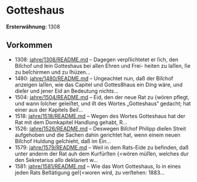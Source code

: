 # Gotteshaus

**Ersterwähnung:** 1308

## Vorkommen
- 1308: [jahre/1308/README.md](../jahre/1308/README.md) – Dagegen verpſlichtetet er ſich, den
Biſchof und ſein Gotteshaus bei allen Ehren und Frei-
heiten zu laſſen, ſie zu beſchirmen und zu ſhüzen...
- 1480: [jahre/1480/README.md](../jahre/1480/README.md) – Ungeachtet nun, daß der Biſchof anzeigen laſſen, wie
das Capitel und Gottes8haus ein Ding wäre, und dieſer
und jener Eid an Bedeutung nichts...
- 1504: [jahre/1504/README.md](../jahre/1504/README.md) – Eid, den der neue Rat zu {wören pflegt, und wann
ſolcher geleiſtet, und iſt des Wortes „Gotteshaus“ gedacht;
hat einer aus der Kapitels Beiſ...
- 1518: [jahre/1518/README.md](../jahre/1518/README.md) – Wegen des Wortes Gotteshaus hat der Rat mit dem
Domkapitel Handlung gehabt, R...
- 1526: [jahre/1526/README.md](../jahre/1526/README.md) – Deswegen Biſchof Philipp dieſen Streit
aufgehoben und die Sachen dahin gerichtet hat, wenn
einem neuen Biſchof Huldung geſchieht, daß im Ein...
- 1579: [jahre/1579/README.md](../jahre/1579/README.md) – Weil in dem Rats-Eide zu befinden, daß unter anderm
der Rat auh dem Kurfürſten {<wören müſſen, welches
dur den Sekretarius alſo deklariert w...
- 1581: [jahre/1581/README.md](../jahre/1581/README.md) – Wie das Wort Gotteshaus, ſo in eines jeden Rats
Beſtätigung geſ{<woren wird, zu verſtehen: 1883...
